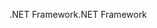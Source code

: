 <span data-ttu-id="bfd0d-101">.NET Framework</span><span class="sxs-lookup"><span data-stu-id="bfd0d-101">.NET Framework</span></span>